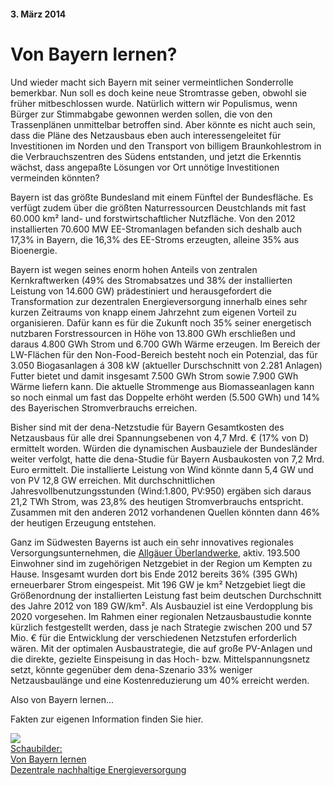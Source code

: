 #### 3. März 2014

# Von Bayern lernen?

Und wieder macht sich Bayern mit seiner vermeintlichen Sonderrolle bemerkbar. Nun soll es doch keine neue Stromtrasse geben, obwohl sie früher mitbeschlossen wurde. Natürlich wittern wir Populismus, wenn Bürger zur Stimmabgabe gewonnen werden sollen, die von den Trassenplänen unmittelbar betroffen sind. Aber könnte es nicht auch sein, dass die Pläne des Netzausbaus eben auch interessengeleitet für Investitionen im Norden und den Transport von billigem Braunkohlestrom in die Verbrauchszentren des Südens entstanden, und jetzt die Erkenntis wächst, dass angepaßte Lösungen vor Ort unnötige Investitionen vermeinden könnten?

Bayern ist das größte Bundesland mit einem Fünftel der Bundesfläche. Es verfügt zudem über die größten Naturressourcen Deustchlands mit fast 60.000 km² land- und forstwirtschaftlicher Nutzfläche. Von den 2012 installierten 70.600 MW EE-Stromanlagen befanden sich deshalb auch 17,3% in Bayern, die 16,3% des EE-Stroms erzeugten, alleine 35% aus Bioenergie.

Bayern ist wegen seines enorm hohen Anteils von zentralen Kernkraftwerken (49% des Stromabsatzes und 38% der installierten Leistung von 14.600 GW) prädestiniert und herausgefordert die Transformation zur dezentralen Energieversorgung innerhalb eines sehr kurzen Zeitraums von knapp einem Jahrzehnt zum eigenen Vorteil zu organisieren. Dafür kann es für die Zukunft noch 35% seiner energetisch nutzbaren Forstressourcen in Höhe von 13.800 GWh erschließen und daraus 4.800 GWh Strom und 6.700 GWh Wärme erzeugen. Im Bereich der LW-Flächen für den Non-Food-Bereich besteht noch ein Potenzial, das für 3.050 Biogasanlagen á 308 kW (aktueller Durschschnitt von 2.281 Anlagen) Futter bietet und damit insgesamt 7.500 GWh Strom sowie 7.900 GWh Wärme liefern kann. Die aktuelle Strommenge aus Biomasseanlagen kann so noch einmal um fast das Doppelte erhöht werden (5.500 GWh) und 14% des Bayerischen Stromverbrauchs erreichen.

Bisher sind mit der dena-Netzstudie für Bayern Gesamtkosten des Netzausbaus für alle drei Spannungsebenen von 4,7 Mrd. € (17% von D) ermittelt worden. Würden die dynamischen Ausbauziele der Bundesländer weiter verfolgt, hatte die dena-Studie für Bayern Ausbaukosten von 7,2 Mrd. Euro ermittelt. Die installierte Leistung von Wind könnte dann 5,4 GW und von PV 12,8 GW erreichen. Mit durchschnittlichen Jahresvollbenutzungsstunden (Wind:1.800, PV:950) ergäben sich daraus 21,2 TWh Strom, was 23,8% des heutigen Stromverbrauchs entspricht. Zusammen mit den anderen 2012 vorhandenen Quellen könnten dann 46% der heutigen Erzeugung entstehen.

Ganz im Südwesten Bayerns ist auch ein sehr innovatives regionales Versorgungsunternehmen, die [Allgäuer Überlandwerke](http://auew.de), aktiv. 193.500 Einwohner sind im zugehörigen Netzgebiet in der Region um Kempten zu Hause. Insgesamt wurden dort bis Ende 2012 bereits 36% (395 GWh) erneuerbarer Strom eingespeist. Mit 196 GW je km² Netzgebiet liegt die Größenordnung der installierten Leistung fast beim deutschen Durchschnitt des Jahre 2012 von 189 GW/km². Als Ausbauziel ist eine Verdopplung bis 2020 vorgesehen. Im Rahmen einer regionalen Netzausbaustudie konnte kürzlich festgestellt werden, dass je nach Strategie zwischen 200 und 57 Mio. € für die Entwicklung der verschiedenen Netzstufen erforderlich wären. Mit der optimalen Ausbaustrategie, die auf große PV-Anlagen und die direkte, gezielte Einspeisung in das Hoch- bzw. Mittelspannungsnetz setzt, könnte gegenüber dem dena-Szenario 33% weniger Netzausbaulänge und eine Kostenreduzierung um 40% erreicht werden.

Also von Bayern lernen...

Fakten zur eigenen Information finden Sie hier.

<div class="anhang">
<a href="/pdf/bayern_folien.pdf"><img src="/pdf/bayern_folien.png"><br>Schaubilder: <br>Von Bayern lernen <span><br>Dezentrale nachhaltige Energieversorgung</span></a>
</div>
